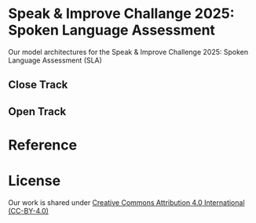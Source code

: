 # Speak & Improve Challange 2025: Spoken Language Assessment
Our model architectures for the Speak &amp; Improve Challenge 2025: Spoken Language Assessment (SLA)

## Close Track

## Open Track

# Reference


# License
Our work is shared under [Creative Commons Attribution 4.0 International (CC-BY-4.0)](https://creativecommons.org/licenses/by/4.0/)
